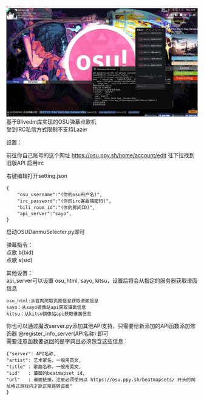 ![效果演示](https://github.com/hiki8man/OSUDanmuSelecter/blob/main/image/preview.jpg)
基于Blivedm库实现的OSU弹幕点歌机  
受到IRC私信方式限制不支持Lazer


设置：

前往你自己账号的这个网址
https://osu.ppy.sh/home/account/edit
往下拉找到 旧版API 启用irc

右键编辑打开setting.json
```
{
    "osu_username":"(你的osu用户名)",
    "irc_password":"(你的irc客服端密码)",
    "bili_room_id":"(你的房间ID)",
    "api_server":"sayo",
}
```
启动OSUDanmuSelecter.py即可

弹幕指令：  
点歌 b(bid)  
点歌 s(sid)

其他设置：  
api_server可以设置 osu_html, sayo, kitsu，设置后将会从指定的服务器获取谱面信息   
```
osu_html:从官网爬取页面信息获取谱面信息
sayo：从sayo镜像站api获取谱面信息
kitsu：从kitsu镜像站api获取谱面信息
```
你也可以通过魔改server.py添加其他API支持，只需要给新添加的API函数添加修饰器 @register_info_server(API名称) 即可  
需要注意函数要返回的是字典且必须包含这些信息：
```
{"server": API名称,
"artist": 艺术家名，一般用英文,
"title" : 歌曲名称，一般用英文,
"sid"   : 谱面的beatmapset id,
"url"   : 谱面链接，注意必须使用以 https://osu.ppy.sh/beatmapsets/ 开头的网址格式游戏内才能正常跳转谱面"
}
```
